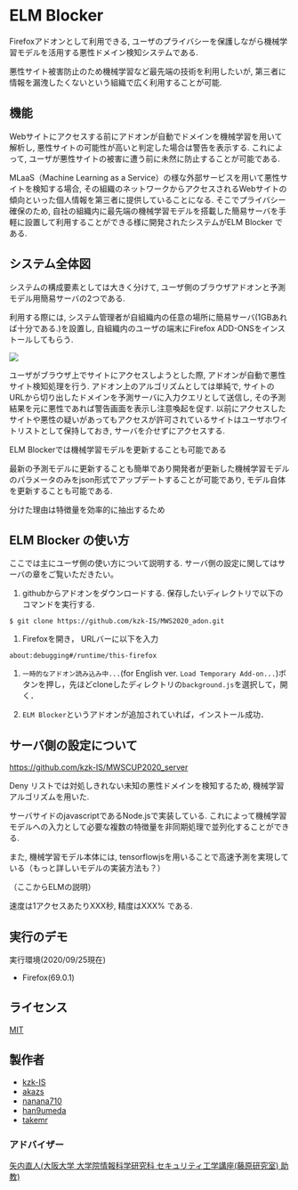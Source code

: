 # ELM Blocker 

Firefoxアドオンとして利用できる, ユーザのプライバシーを保護しながら機械学習モデルを活用する悪性ドメイン検知システムである.

悪性サイト被害防止のため機械学習など最先端の技術を利用したいが, 第三者に情報を漏洩したくないという組織で広く利用することが可能.

## 機能

Webサイトにアクセスする前にアドオンが自動でドメインを機械学習を用いて解析し, 悪性サイトの可能性が高いと判定した場合は警告を表示する. これによって, ユーザが悪性サイトの被害に遭う前に未然に防止することが可能である.

MLaaS（Machine Learning as a Service）の様な外部サービスを用いて悪性サイトを検知する場合, その組織のネットワークからアクセスされるWebサイトの傾向といった個人情報を第三者に提供していることになる.
そこでプライバシー確保のため, 自社の組織内に最先端の機械学習モデルを搭載した簡易サーバを手軽に設置して利用することができる様に開発されたシステムがELM Blocker である.


## システム全体図

システムの構成要素としては大きく分けて, ユーザ側のブラウザアドオンと予測モデル用簡易サーバの2つである.

利用する際には, システム管理者が自組織内の任意の場所に簡易サーバ(1GBあれば十分である.)を設置し, 自組織内のユーザの端末にFirefox ADD-ONSをインストールしてもらう.

![][systemzentaizu]

[systemzentaizu]:https://github.com/kzk-IS/MWS2020_adon/blob/master/systemzentaizu.jpg

ユーザがブラウザ上でサイトにアクセスしようとした際, アドオンが自動で悪性サイト検知処理を行う. アドオン上のアルゴリズムとしては単純で, サイトのURLから切り出したドメインを予測サーバに入力クエリとして送信し, その予測結果を元に悪性であれば警告画面を表示し注意喚起を促す. 以前にアクセスしたサイトや悪性の疑いがあってもアクセスが許可されているサイトはユーザホワイトリストとして保持しておき, サーバを介せずにアクセスする. 

ELM Blockerでは機械学習モデルを更新することも可能である

最新の予測モデルに更新することも簡単であり開発者が更新した機械学習モデルのパラメータのみをjson形式でアップデートすることが可能であり, モデル自体を更新することも可能である.

分けた理由は特徴量を効率的に抽出するため


## ELM Blocker の使い方

ここでは主にユーザ側の使い方について説明する. サーバ側の設定に関してはサーバの章をご覧いただきたい。

1. githubからアドオンをダウンロードする. 保存したいディレクトリで以下のコマンドを実行する.

`$ git clone https://github.com/kzk-IS/MWS2020_adon.git`

1. Firefoxを開き， URLバーに以下を入力

`about:debugging#/runtime/this-firefox`

1. `一時的なアドオン読み込み中...`(for English ver. `Load Temporary Add-on...`)ボタンを押し，先ほどcloneしたディレクトリの`background.js`を選択して，開く．

1. `ELM Blocker`というアドオンが追加されていれば，インストール成功．


## サーバ側の設定について
https://github.com/kzk-IS/MWSCUP2020_server

Deny リストでは対処しきれない未知の悪性ドメインを検知するため, 機械学習アルゴリズムを用いた.

サーバサイドのjavascriptであるNode.jsで実装している. これによって機械学習モデルへの入力として必要な複数の特徴量を非同期処理で並列化することができる.

また, 機械学習モデル本体には, tensorflowjsを用いることで高速予測を実現している（もっと詳しいモデルの実装方法も？）

（ここからELMの説明）

速度は1アクセスあたりXXX秒, 精度はXXX% である.

## 実行のデモ

実行環境(2020/09/25現在)
- Firefox(69.0.1)

## ライセンス

[MIT](https://github.com/tcnksm/tool/blob/master/LICENCE)

## 製作者

- [kzk-IS](https://github.com/kzk-IS)
- [akazs](https://github.com/akazs)
- [nanana710](https://github.com/nanana710)
- [han9umeda](https://github.com/han9umeda)
- [takemr](https://github.com/takemr)

### アドバイザー

[矢内直人(大阪大学 大学院情報科学研究科 セキュリティ工学講座(藤原研究室) 助教)](http://www-infosec.ist.osaka-u.ac.jp/~yanai/)
